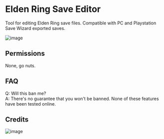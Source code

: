 # Elden Ring Save Editor

Tool for editing Elden Ring save files. Compatible with PC and Playstation Save Wizard exported saves.

![image](https://github.com/ClayAmore/ER-Save-Editor/assets/131625063/7d9e9090-5929-4757-8ca2-d50c65a02daf)

## Permissions
None, go nuts.

## FAQ
Q: Will this ban me?<br/>
A: There's no guarantee that you won't be banned. None of these features have been tested online.

## Credits
![image](https://github.com/ClayAmore/ER-Save-Editor/assets/131625063/710c9ee6-c3df-4665-be6b-d96bce1ebf46)
